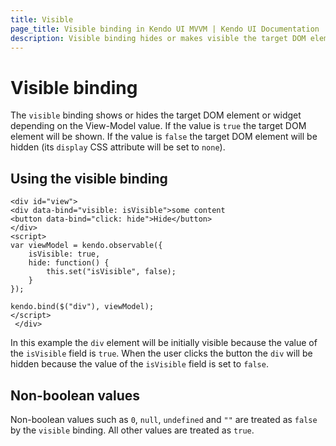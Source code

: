 ```yaml
---
title: Visible
page_title: Visible binding in Kendo UI MVVM | Kendo UI Documentation
description: Visible binding hides or makes visible the target DOM element or widget in correspondence with the View-model value.
---
```


# Visible binding

The `visible` binding shows or hides the target DOM element or widget depending on the View-Model value. If the value is `true` the
target DOM element will be shown. If the value is `false` the target DOM element will be hidden
(its `display` CSS attribute will be set to `none`).

## Using the visible binding

    <div id="view">
    <div data-bind="visible: isVisible">some content
    <button data-bind="click: hide">Hide</button>
    </div>
    <script>
    var viewModel = kendo.observable({
        isVisible: true,
        hide: function() {
            this.set("isVisible", false);
        }
    });

    kendo.bind($("div"), viewModel);
    </script>
     </div>

In this example the `div` element will be initially visible because the value of the `isVisible` field is `true`.
When the user clicks the button the `div` will be hidden because the value of the `isVisible` field is set to `false`.

## Non-boolean values

Non-boolean values such as `0`, `null`, `undefined` and `""` are treated as `false` by the `visible` binding.
All other values are treated as `true`.
